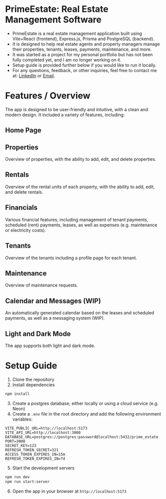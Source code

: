 # PrimeEstate: Real Estate Management Software
- PrimeEstate is a real estate management application built using Vite+React (frontend), Express.js, Prisma and PostgreSQL (backend).
- It is designed to help real estate agents and property managers manage their properties, tenants, leases, payments, maintenance, and more.
- It was started as a project for my personal portfolio but has not been fully completed yet, and I am no longer working on it.
- Setup guide is provided further below if you would like to run it locally.
- For any questions, feedback, or other inquiries, feel free to contact me at: [LinkedIn](https://www.linkedin.com/in/hoainamcse/) or [Email](mailto:hoainamcse@gmail.com).
# Features / Overview
The app is designed to be user-friendly and intuitive, with a clean and modern design. It included a variety of features, including:
## Home Page

## Properties
Overview of properties, with the ability to add, edit, and delete properties.

## Rentals
Overview of the rental units of each property, with the ability to add, edit, and delete rentals.

## Financials
Various financial features, including management of tenant payments, scheduled (rent) payments, leases, as well as expenses (e.g. maintenance or electricity costs).

## Tenants
Overview of the tenants including a profile page for each tenant.

## Maintenance
Overview of maintenance requests.

## Calendar and Messages (WIP)
An automatically generated calendar based on the leases and scheduled payments, as well as a messaging system (WIP).

## Light and Dark Mode
The app supports both light and dark mode.

# Setup Guide
1. Clone the repository
2. Install dependencies
```bash
npm install
```
3. Create a postgres database, either locally or using a cloud service (e.g. Neon)
4. Create a `.env` file in the root directory and add the following environment variables:
```env
VITE_PUBLIC_URL=http://localhost:5173
VITE_API_URL=http://localhost:3000
DATABASE_URL=postgres://postgres:password@localhost:5432/prime_estate
PORT=3000
SECRET_KEY=123
REFRESH_TOKEN_SECRET=321
ACCESS_TOKEN_EXPIRES_IN=15m
REFRESH_TOKEN_EXPIRES_IN=7d
```
5. Start the development servers
```bash
npm run dev
npm run start:server
```
6. Open the app in your browser at `http://localhost:5173`